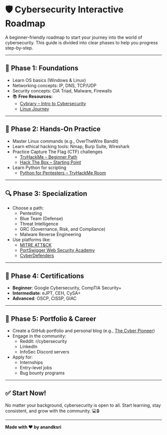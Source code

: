 # 🛡️ Cybersecurity Interactive Roadmap

A beginner-friendly roadmap to start your journey into the world of cybersecurity. This guide is divided into clear phases to help you progress step-by-step.

---

## 🧱 Phase 1: Foundations

- Learn OS basics (Windows & Linux)
- Networking concepts: IP, DNS, TCP/UDP
- Security concepts: CIA Triad, Malware, Firewalls
- 📚 **Free Resources:**
  - [Cybrary – Intro to Cybersecurity](https://www.cybrary.it/course/introduction-to-cybersecurity/)
  - [Linux Journey](https://linuxjourney.com)

---

## 🧪 Phase 2: Hands-On Practice

- Master Linux commands (e.g., OverTheWire Bandit)
- Learn ethical hacking tools: Nmap, Burp Suite, Wireshark
- Practice Capture The Flag (CTF) challenges
  - [TryHackMe – Beginner Path](https://tryhackme.com/path/outline/complete-beginner)
  - [Hack The Box – Starting Point](https://www.hackthebox.com/starting-point)
- Learn Python for scripting
  - [Python for Pentesters – TryHackMe Room](https://tryhackme.com/room/pythonforpentesting)

---

## 🔍 Phase 3: Specialization

- Choose a path:
  - Pentesting
  - Blue Team (Defense)
  - Threat Intelligence
  - GRC (Governance, Risk, and Compliance)
  - Malware Reverse Engineering
- Use platforms like:
  - [MITRE ATT&CK](https://attack.mitre.org)
  - [PortSwigger Web Security Academy](https://portswigger.net/web-security)
  - [CyberDefenders](https://cyberdefenders.org)

---

## 📜 Phase 4: Certifications

- **Beginner**: Google Cybersecurity, CompTIA Security+
- **Intermediate**: eJPT, CEH, CySA+
- **Advanced**: OSCP, CISSP, GIAC

---

## 🚀 Phase 5: Portfolio & Career

- Create a GitHub portfolio and personal blog (e.g., [The Cyber Pioneer](https://tcpioneer.com))
- Engage in the community:
  - Reddit: r/cybersecurity
  - LinkedIn
  - InfoSec Discord servers
- Apply for:
  - Internships
  - Entry-level jobs
  - Bug bounty programs

---

## ✅ Start Now!

No matter your background, cybersecurity is open to all. Start learning, stay consistent, and grow with the community. 💻🔒

---

**Made with ❤️ by anandksri**
